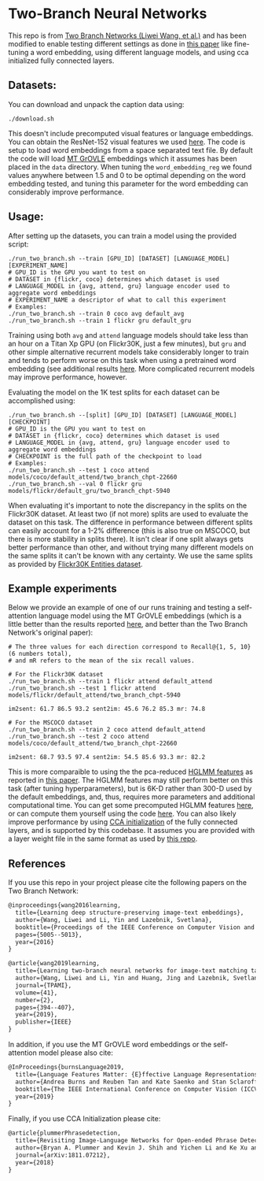 # Two-Branch Neural Networks

This repo is from [Two Branch Networks (Liwei Wang, et al.)](https://github.com/lwwang/Two_branch_network) and has been modified to enable testing different settings as done in [this paper](http://openaccess.thecvf.com/content_ICCV_2019/papers/Burns_Language_Features_Matter_Effective_Language_Representations_for_Vision-Language_Tasks_ICCV_2019_paper.pdf) like fine-tuning a word embedding, using different language models, and using cca initialized fully connected layers.

## Datasets:

You can download and unpack the caption data using:

  ```Shell
  ./download.sh
  ```

This doesn't include precomputed visual features or language embeddings.  You can obtain the ResNet-152 visual features we used [here](https://drive.google.com/file/d/1Janoli8suKrk9c4MHR0uIYyCK6o7iNCF/view?usp=sharing).  The code is setup to load word embeddings from a space separated text file.  By default the code will load [MT GrOVLE](http://ai.bu.edu/grovle/) embeddings which it assumes has been placed in the `data` directory.  When tuning the `word_embedding_reg` we found values anywhere between 1.5 and 0 to be optimal depending on the word embedding tested, and tuning this parameter for the word embedding can considerably improve performance.

## Usage:

After setting up the datasets, you can train a model using the provided script:

  ```Shell
  ./run_two_branch.sh --train [GPU_ID] [DATASET] [LANGUAGE_MODEL] [EXPERIMENT_NAME]
  # GPU_ID is the GPU you want to test on
  # DATASET in {flickr, coco} determines which dataset is used 
  # LANGUAGE_MODEL in {avg, attend, gru} language encoder used to aggregate word embeddings
  # EXPERIMENT_NAME a descriptor of what to call this experiment
  # Examples:
  ./run_two_branch.sh --train 0 coco avg default_avg
  ./run_two_branch.sh --train 1 flickr gru default_gru
  ```

Training using both `avg` and `attend` language models should take less than an hour on a Titan Xp GPU (on Flickr30K, just a few minutes), but `gru` and other simple alternative recurrent models take considerably longer to train and tends to perform worse on this task when using a pretrained word embedding (see additional results [here]().  More complicated recurrent models may improve performance, however.

Evaluating the model on the 1K test splits for each dataset can be accomplished using:

  ```Shell
  ./run_two_branch.sh --[split] [GPU_ID] [DATASET] [LANGUAGE_MODEL] [CHECKPOINT]
  # GPU_ID is the GPU you want to test on
  # DATASET in {flickr, coco} determines which dataset is used
  # LANGUAGE_MODEL in {avg, attend, gru} language encoder used to aggregate word embeddings
  # CHECKPOINT is the full path of the checkpoint to load
  # Examples:
  ./run_two_branch.sh --test 1 coco attend models/coco/default_attend/two_branch_chpt-22660
  ./run_two_branch.sh --val 0 flickr gru models/flickr/default_gru/two_branch_chpt-5940
  ```

When evaluating it's important to note the discrepancy in the splits on the Flickr30K dataset.  At least two (if not more) splits are used to evaluate the dataset on this task.  The difference in performance between different splits can easily account for a 1-2% difference (this is also true on MSCOCO, but there is more stability in splits there).  It isn't clear if one split always gets better performance than other, and without trying many different models on the same splits it can't be known with any certainty.  We use the same splits as provided by [Flickr30K Entities dataset](http://bryanplummer.com/Flickr30kEntities).  

## Example experiments

Below we provide an example of one of our runs training and testing a self-attention language model using the MT GrOVLE embeddings (which is a little better than the results reported [here](http://openaccess.thecvf.com/content_ICCV_2019/papers/Burns_Language_Features_Matter_Effective_Language_Representations_for_Vision-Language_Tasks_ICCV_2019_paper.pdf), and better than the Two Branch Network's original paper):

  ```Shell
  # The three values for each direction correspond to Recall@{1, 5, 10} (6 numbers total), 
  # and mR refers to the mean of the six recall values.

  # For the Flickr30K dataset
  ./run_two_branch.sh --train 1 flickr attend default_attend
  ./run_two_branch.sh --test 1 flickr attend models/flickr/default_attend/two_branch_chpt-5940

  im2sent: 61.7 86.5 93.2 sent2im: 45.6 76.2 85.3 mr: 74.8

  # For the MSCOCO dataset
  ./run_two_branch.sh --train 2 coco attend default_attend
  ./run_two_branch.sh --test 2 coco attend models/coco/default_attend/two_branch_chpt-22660
  
  im2sent: 68.7 93.5 97.4 sent2im: 54.5 85.6 93.3 mr: 82.2
  ```

This is more comparaible to using the the pca-reduced [HGLMM features](https://www.cv-foundation.org/openaccess/content_cvpr_2015/papers/Klein_Associating_Neural_Word_2015_CVPR_paper.pdf) as reported in [this paper](http://openaccess.thecvf.com/content_ICCV_2019/papers/Burns_Language_Features_Matter_Effective_Language_Representations_for_Vision-Language_Tasks_ICCV_2019_paper.pdf).  The HGLMM features may still perform better on this task (after tuning hyperparameters), but is 6K-D rather than 300-D used by the default embeddings, and, thus, requires more parameters and additional computational time.  You can get some precomputed HGLMM features [here](http://ai.bu.edu/grovle/), or can compute them yourself using the code [here](https://github.com/BryanPlummer/pl-clc/tree/master/external/hglmm_fv).  You can also likely improve performance by using [CCA initialization](https://arxiv.org/pdf/1811.07212.pdf) of the fully connected layers, and is supported by this codebase.  It assumes you are provided with a layer weight file in the same format as used by [this repo](https://github.com/BryanPlummer/phrase_detection).

## References

If you use this repo in your project please cite the following papers on the Two Branch Network:

``` markdown
@inproceedings{wang2016learning,
  title={Learning deep structure-preserving image-text embeddings},
  author={Wang, Liwei and Li, Yin and Lazebnik, Svetlana},
  booktitle={Proceedings of the IEEE Conference on Computer Vision and Pattern Recognition},
  pages={5005--5013},
  year={2016}
}

@article{wang2019learning,
  title={Learning two-branch neural networks for image-text matching tasks},
  author={Wang, Liwei and Li, Yin and Huang, Jing and Lazebnik, Svetlana},
  journal={TPAMI},
  volume={41},
  number={2},
  pages={394--407},
  year={2019},
  publisher={IEEE}
}
```


In addition, if you use the MT GrOVLE word embeddings or the self-attention model please also cite:

``` markdown
@InProceedings{burnsLanguage2019,
  title={Language Features Matter: {E}ffective Language Representations for Vision-Language Tasks},
  author={Andrea Burns and Reuben Tan and Kate Saenko and Stan Sclaroff and Bryan A. Plummer},
  booktitle={The IEEE International Conference on Computer Vision (ICCV)},
  year={2019}
}
```


Finally, if you use CCA Initialization please cite:

``` markdown
@article{plummerPhrasedetection,
  title={Revisiting Image-Language Networks for Open-ended Phrase Detection},
  author={Bryan A. Plummer and Kevin J. Shih and Yichen Li and Ke Xu and Svetlana Lazebnik and Stan Sclaroff and Kate Saenko},
  journal={arXiv:1811.07212},
  year={2018}
}
``` 

